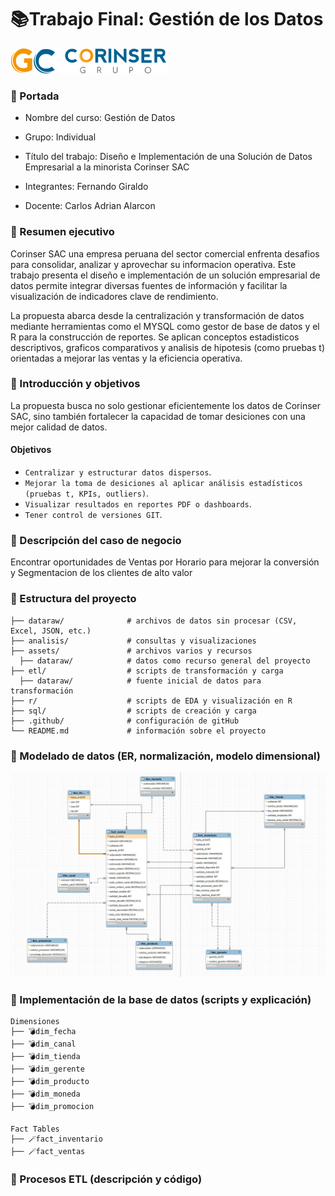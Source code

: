 # 📚Trabajo Final: Gestión de los Datos

<p align="left">
  <img src="https://raw.githubusercontent.com/fggiraldo/GestionDatosCorinserSAC/main/assets/logo.png"/>
</p>


### 🚀 Portada

- Nombre del curso: Gestión de Datos

- Grupo: Individual

- Título del trabajo: Diseño e Implementación de una Solución de Datos Empresarial a la minorista Corinser SAC

- Integrantes: Fernando Giraldo

- Docente: Carlos Adrian Alarcon

### 🚀 Resumen ejecutivo
Corinser SAC una empresa peruana del sector comercial enfrenta desafios para consolidar, analizar y aprovechar su informacion operativa. 
Este trabajo presenta el diseño e implementación de un solución empresarial de datos permite integrar diversas fuentes de información y facilitar la visualización de indicadores clave de rendimiento.

La propuesta abarca desde la centralización y transformación de datos mediante herramientas como el MYSQL como gestor de base de datos y el R para la construcción de reportes. Se aplican conceptos estadisticos descriptivos, graficos comparativos y analisis de hipotesis (como pruebas t) orientadas a mejorar las ventas y la eficiencia operativa. 

### 🚀 Introducción y objetivos
La propuesta busca no solo gestionar eficientemente los datos de Corinser SAC, sino también fortalecer la capacidad de tomar desiciones con una mejor calidad de datos.

#### Objetivos
- `Centralizar y estructurar datos dispersos`.
- `Mejorar la toma de desiciones al aplicar análisis estadísticos (pruebas t, KPIs, outliers)`.
- `Visualizar resultados en reportes PDF o dashboards`.
- `Tener control de versiones GIT`.

### 🚀 Descripción del caso de negocio
Encontrar oportunidades de Ventas por Horario para mejorar la conversión y Segmentacion de los clientes de alto valor

### 🚀 Estructura del proyecto

```
├── dataraw/              # archivos de datos sin procesar (CSV, Excel, JSON, etc.)
├── analisis/             # consultas y visualizaciones
├── assets/               # archivos varios y recursos
  ├── dataraw/            # datos como recurso general del proyecto
├── etl/                  # scripts de transformación y carga
  ├── dataraw/            # fuente inicial de datos para transformación
├── r/                    # scripts de EDA y visualización en R
├── sql/                  # scripts de creación y carga
├── .github/              # configuración de gitHub
└── README.md             # información sobre el proyecto
```

### 🚀 Modelado de datos (ER, normalización, modelo dimensional)

<p align="left">
  <img src="https://raw.githubusercontent.com/fggiraldo/GestionDatosCorinserSAC/main/assets/modelo_estrella.jpg"/>
</p>

### 🚀 Implementación de la base de datos (scripts y explicación)
```
Dimensiones
├── 💣dim_fecha
├── 💣dim_canal
├── 💣dim_tienda
├── 💣dim_gerente
├── 💣dim_producto
├── 💣dim_moneda
├── 💣dim_promocion

Fact Tables
├── 🪄fact_inventario
├── 🪄fact_ventas
```

### 🚀 Procesos ETL (descripción y código)
